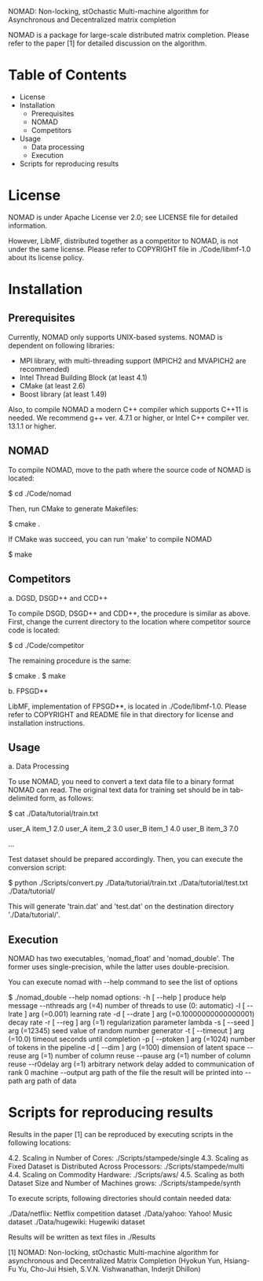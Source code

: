 NOMAD: Non-locking, stOchastic Multi-machine algorithm 
       for Asynchronous and Decentralized matrix completion

NOMAD is a package for large-scale distributed matrix completion.
Please refer to the paper [1] for detailed discussion on the algorithm.


Table of Contents
=================

- License
- Installation
  - Prerequisites
  - NOMAD
  - Competitors
- Usage
  - Data processing
  - Execution
- Scripts for reproducing results 


License
=======

NOMAD is under Apache License ver 2.0; see LICENSE file for detailed information.

However, LibMF, distributed together as a competitor to NOMAD, is not under the same license.
Please refer to COPYRIGHT file in ./Code/libmf-1.0 about its license policy.


Installation
============

Prerequisites
-------------

Currently, NOMAD only supports UNIX-based systems.  NOMAD is dependent on following libraries:

- MPI library, with multi-threading support (MPICH2 and MVAPICH2 are recommended)
- Intel Thread Building Block (at least 4.1)
- CMake (at least 2.6)
- Boost library (at least 1.49)

Also, to compile NOMAD a modern C++ compiler which supports C++11 is needed.
We recommend g++ ver. 4.7.1 or higher, or Intel C++ compiler ver. 13.1.1 or higher.



NOMAD
-----

To compile NOMAD, move to the path where the source code of NOMAD is located:

$ cd ./Code/nomad

Then, run CMake to generate Makefiles:

$ cmake .

If CMake was succeed, you can run 'make' to compile NOMAD

$ make


Competitors
-----------

  a. DGSD, DSGD++ and CCD++

To compile DSGD, DSGD++ and CDD++, the procedure is similar as above.
First, change the current directory to the location where competitor source code is located:

$ cd ./Code/competitor

The remaining procedure is the same:

$ cmake .
$ make


  b. FPSGD**

LibMF, implementation of FPSGD**, is located in ./Code/libmf-1.0.
Please refer to COPYRIGHT and README file in that directory for license and
installation instructions.


Usage
-----

  a. Data Processing

To use NOMAD, you need to convert a text data file to a binary format NOMAD can read.
The original text data for training set should be in tab-delimited form, as follows:

$ cat ./Data/tutorial/train.txt

user_A     item_1   2.0
user_A     item_2   3.0
user_B	   item_1   4.0
user_B	   item_3   7.0

...

Test dataset should be prepared accordingly.  Then, you can execute the conversion script:

$ python ./Scripts/convert.py ./Data/tutorial/train.txt ./Data/tutorial/test.txt ./Data/tutorial/

This will generate 'train.dat' and 'test.dat' on the destination directory './Data/tutorial/'.


Execution
---------

NOMAD has two executables, 'nomad_float' and 'nomad_double'.
The former uses single-precision, while the latter uses double-precision.

You can execute nomad with --help command to see the list of options

$ ./nomad_double --help
nomad options:
  -h [ --help ]                         produce help message
  --nthreads arg (=4)                   number of threads to use (0: automatic)
  -l [ --lrate ] arg (=0.001)           learning rate
  -d [ --drate ] arg (=0.10000000000000001)
                                        decay rate
  -r [ --reg ] arg (=1)                 regularization parameter lambda
  -s [ --seed ] arg (=12345)            seed value of random number generator
  -t [ --timeout ] arg (=10.0)          timeout seconds until completion
  -p [ --ptoken ] arg (=1024)           number of tokens in the pipeline
  -d [ --dim ] arg (=100)               dimension of latent space
  --reuse arg (=1)                      number of column reuse
  --pause arg (=1)                      number of column reuse
  --r0delay arg (=1)                    arbitrary network delay added to
                                        communication of rank 0 machine
  --output arg                          path of the file the result will be
                                        printed into
  --path arg 
                                        path of data


Scripts for reproducing results 
===============================

Results in the paper [1] can be reproduced by executing scripts
in the following locations:

4.2. Scaling in Number of Cores: ./Scripts/stampede/single
4.3. Scaling as Fixed Dataset is Distributed Across Processors:
     ./Scripts/stampede/multi
4.4. Scaling on Commodity Hardware:
     ./Scripts/aws/
4.5. Scaling as both Dataset Size and Number of Machines grows:
     ./Scripts/stampede/synth


To execute scripts, following directories should contain needed data:

./Data/netflix: Netflix competition dataset
./Data/yahoo: Yahoo! Music dataset
./Data/hugewiki: Hugewiki dataset

Results will be written as text files in ./Results



[1] NOMAD: Non-locking, stOchastic Multi-machine algorithm
    for asynchronous and Decentralized Matrix Completion
    (Hyokun Yun, Hsiang-Fu Yu, Cho-Jui Hsieh, 
    S.V.N. Vishwanathan, Inderjit Dhillon)